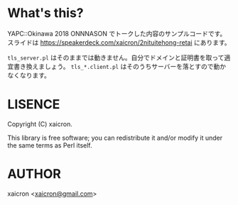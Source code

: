# What's this?

YAPC::Okinawa 2018 ONNNASON でトークした内容のサンプルコードです。
スライドは https://speakerdeck.com/xaicron/2nituitehong-retai にあります。

`tls_server.pl` はそのままでは動きません。自分でドメインと証明書を取って適宜書き換えましょう。
`tls_*.client.pl` はそのうちサーバーを落とすので動かなくなります。

# LISENCE

Copyright (C) xaicron.

This library is free software; you can redistribute it and/or modify
it under the same terms as Perl itself.

# AUTHOR

xaicron <<xaicron@gmail.com>>

